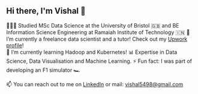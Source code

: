 ## Hi there, I'm Vishal 👋

👨🏼‍🎓 Studied MSc Data Science at the University of Bristol 🇬🇧 and BE Information Science Engineering at Ramaiah Institute of Technology 🇮🇳
🔭 I’m currently a freelance data scientist and a tutor! Check out my [Upwork profile](https://www.upwork.com/freelancers/~019542e98be069f3fc)! <br/>
🌱 I’m currently learning Hadoop and Kubernetes!
📊 Expertise in Data Science, Data Visualisation and Machine Learning.
⚡ Fun fact: I was part of developing an F1 simulator 🏎️

📫 You can reach out to me on [LinkedIn](https://www.linkedin.com/in/vishal-c-1572a3112/) or mail: vishal5498@gmail.com  
<!--
**vishal5498/vishal5498** is a ✨ _special_ ✨ repository because its `README.md` (this file) appears on your GitHub profile.

Here are some ideas to get you started:

- 👯 I’m looking to collaborate on ...
- 🤔 I’m looking for help with ...
- 💬 Ask me about ...
- 
- 😄 Pronouns: ...
-  ...
-->
